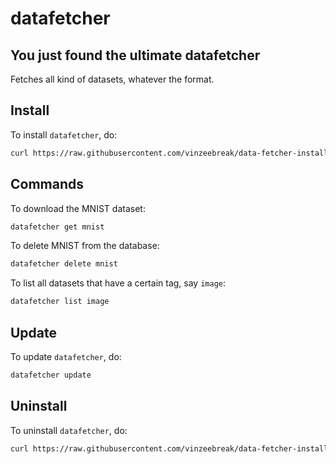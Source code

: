 # datafetcher

## You just found the ultimate datafetcher

Fetches all kind of datasets, whatever the format.

## Install

To install `datafetcher`, do:
```bash
curl https://raw.githubusercontent.com/vinzeebreak/data-fetcher-install/master/install.sh -sSf | bash
```

## Commands

To download the MNIST dataset:
```bash
datafetcher get mnist
```

To delete MNIST from the database:
```bash
datafetcher delete mnist
```

To list all datasets that have a certain tag, say `image`:
```bash
datafetcher list image
```

## Update

To update `datafetcher`, do:
```bash
datafetcher update
```

## Uninstall

To uninstall `datafetcher`, do:
```bash
curl https://raw.githubusercontent.com/vinzeebreak/data-fetcher-install/master/uninstall.sh -sSf | bash
```
